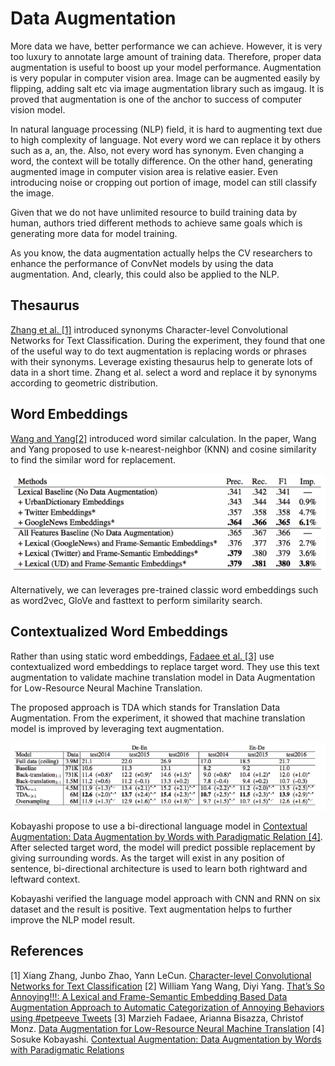 # Data Augmentation

More data we have, better performance we can achieve. However, it is very too luxury to annotate large amount of training data. Therefore, proper data augmentation is useful to boost up your model performance. Augmentation is very popular in computer vision area. Image can be augmented easily by flipping, adding salt etc via image augmentation library such as imgaug. It is proved that augmentation is one of the anchor to success of computer vision model.

In natural language processing (NLP) field, it is hard to augmenting text due to high complexity of language. Not every word we can replace it by others such as a, an, the. Also, not every word has synonym. Even changing a word, the context will be totally difference. On the other hand, generating augmented image in computer vision area is relative easier. Even introducing noise or cropping out portion of image, model can still classify the image.

Given that we do not have unlimited resource to build training data by human, authors tried different methods to achieve same goals which is generating more data for model training.

As you know, the data augmentation actually helps the CV researchers to enhance the performance of ConvNet models by using the data augmentation. And, clearly, this could also be applied to the NLP.

## Thesaurus

[Zhang et al. [1]](https://arxiv.org/abs/1509.01626) introduced synonyms Character-level Convolutional Networks for Text Classification. During the experiment, they found that one of the useful way to do text augmentation is replacing words or phrases with their synonyms. Leverage existing thesaurus help to generate lots of data in a short time. Zhang et al. select a word and replace it by synonyms according to geometric distribution.

## Word Embeddings

[Wang and Yang[2]](https://www.aclweb.org/anthology/D15-1306/) introduced word similar calculation. In the paper, Wang and Yang proposed to use k-nearest-neighbor (KNN) and cosine similarity to find the similar word for replacement.

![relative improvement to the baseline without data augmentation](./imgs/nlp_aug_word_embeddings.png)

Alternatively, we can leverages pre-trained classic word embeddings such as word2vec, GloVe and fasttext to perform similarity search.

## Contextualized Word Embeddings

Rather than using static word embeddings, [Fadaee et al. [3]](https://arxiv.org/abs/1705.00440) use contextualized word embeddings to replace target word. They use this text augmentation to validate machine translation model in Data Augmentation for Low-Resource Neural Machine Translation.

The proposed approach is TDA which stands for Translation Data Augmentation. From the experiment, it showed that machine translation model is improved by leveraging text augmentation.

![Performance result with and without text augmentation](./imgs/perf_of_nlp_models_with_and_without_data_aug.png)

Kobayashi propose to use a bi-directional language model in [Contextual Augmentation: Data Augmentation by Words with Paradigmatic Relation [4]](https://arxiv.org/abs/1805.06201). After selected target word, the model will predict possible replacement by giving surrounding words. As the target will exist in any position of sentence, bi-directional architecture is used to learn both rightward and leftward context.

Kobayashi verified the language model approach with CNN and RNN on six dataset and the result is positive. Text augmentation helps to further improve the NLP model result.

## References

[1] Xiang Zhang, Junbo Zhao, Yann LeCun. [Character-level Convolutional Networks for Text Classification](https://arxiv.org/abs/1509.01626)
[2] William Yang Wang, Diyi Yang. [That’s So Annoying!!!: A Lexical and Frame-Semantic Embedding Based Data Augmentation Approach to Automatic Categorization of Annoying Behaviors using #petpeeve Tweets](https://www.aclweb.org/anthology/D15-1306/)
[3] Marzieh Fadaee, Arianna Bisazza, Christof Monz. [Data Augmentation for Low-Resource Neural Machine Translation](https://arxiv.org/abs/1705.00440)
[4] Sosuke Kobayashi. [Contextual Augmentation: Data Augmentation by Words with Paradigmatic Relations](https://arxiv.org/abs/1805.06201)
